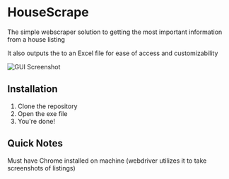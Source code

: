 # HouseScrape
The simple webscraper solution to getting the most important information from a house listing

It also outputs the to an Excel file for ease of access and customizability

![GUI Screenshot](./resources/screenshot_UI)


## Installation
1. Clone the repository
2. Open the exe file
3. You're done!

## Quick Notes
Must have Chrome installed on machine (webdriver utilizes it to take screenshots of listings)
